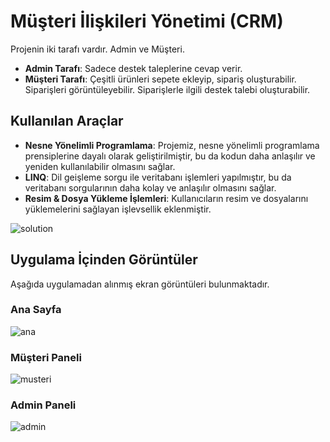 # Müşteri İlişkileri Yönetimi (CRM)
Projenin iki tarafı vardır. Admin ve Müşteri. 
- **Admin Tarafı**: Sadece destek taleplerine cevap verir.
- **Müşteri Tarafı**: Çeşitli ürünleri sepete ekleyip, sipariş oluşturabilir. Siparişleri görüntüleyebilir. Siparişlerle ilgili destek talebi oluşturabilir.

## Kullanılan Araçlar
- **Nesne Yönelimli Programlama**: Projemiz, nesne yönelimli programlama prensiplerine dayalı olarak geliştirilmiştir, bu da kodun daha anlaşılır ve yeniden kullanılabilir olmasını sağlar.
- **LINQ**: Dil geişleme sorgu ile veritabanı işlemleri yapılmıştır, bu da veritabanı sorgularının daha kolay ve anlaşılır olmasını sağlar.
- **Resim & Dosya Yükleme İşlemleri**: Kullanıcıların resim ve dosyalarını yüklemelerini sağlayan işlevsellik eklenmiştir.

![solution](https://github.com/emirtopaloglu0/MusteriIliskileriYonetimi/assets/147405225/4c91dc60-9448-4e66-8282-c02bb2c6c4bd)

## Uygulama İçinden Görüntüler
Aşağıda uygulamadan alınmış ekran görüntüleri bulunmaktadır.

### Ana Sayfa

![ana](https://github.com/emirtopaloglu0/MusteriIliskileriYonetimi/assets/147405225/3c291dc3-325b-4ba2-96df-3a0a22e7ba4a)

### Müşteri Paneli

![musteri](https://github.com/emirtopaloglu0/MusteriIliskileriYonetimi/assets/147405225/52417f99-d551-49eb-8c38-3954ab069b60)

### Admin Paneli

![admin](https://github.com/emirtopaloglu0/MusteriIliskileriYonetimi/assets/147405225/cffb389a-d60f-44a1-931e-32c0dde094c2)
